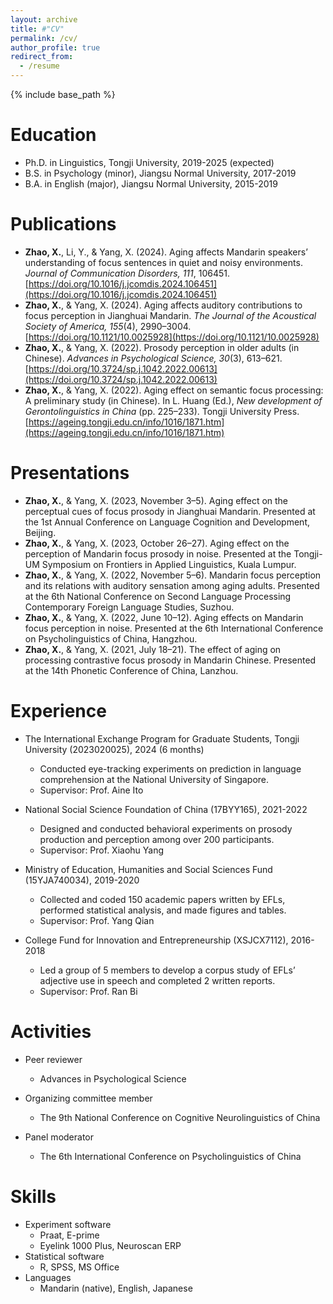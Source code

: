 ```yaml
---
layout: archive
title: #"CV"
permalink: /cv/
author_profile: true
redirect_from:
  - /resume
---
```


{% include base_path %}

Education
======
* Ph.D. in Linguistics, Tongji University, 2019-2025 (expected)
* B.S.  in Psychology (minor), Jiangsu Normal University, 2017-2019
* B.A.  in English (major), Jiangsu Normal University, 2015-2019

Publications
======
* **Zhao, X.**, Li, Y., & Yang, X. (2024). Aging affects Mandarin speakers’ understanding of focus sentences in quiet and noisy environments. *Journal of Communication Disorders, 111*, 106451. [https://doi.org/10.1016/j.jcomdis.2024.106451](https://doi.org/10.1016/j.jcomdis.2024.106451)
* **Zhao, X.**, & Yang, X. (2024). Aging affects auditory contributions to focus perception in Jianghuai Mandarin. *The Journal of the Acoustical Society of America, 155*(4), 2990–3004. [https://doi.org/10.1121/10.0025928](https://doi.org/10.1121/10.0025928)
* **Zhao, X.**, & Yang, X. (2022). Prosody perception in older adults (in Chinese). *Advances in Psychological Science, 30*(3), 613–621. [https://doi.org/10.3724/sp.j.1042.2022.00613](https://doi.org/10.3724/sp.j.1042.2022.00613)
* **Zhao, X.**, & Yang, X. (2022). Aging effect on semantic focus processing: A preliminary study (in Chinese). In L. Huang (Ed.), *New development of Gerontolinguistics in China* (pp. 225–233). Tongji University Press. [https://ageing.tongji.edu.cn/info/1016/1871.htm](https://ageing.tongji.edu.cn/info/1016/1871.htm)
  
Presentations
======
* **Zhao, X.**, & Yang, X. (2023, November 3–5). Aging effect on the perceptual cues of focus prosody in Jianghuai Mandarin. Presented at the 1st Annual Conference on Language Cognition and Development, Beijing.
* **Zhao, X.**, & Yang, X. (2023, October 26–27). Aging effect on the perception of Mandarin focus prosody in noise. Presented at the Tongji-UM Symposium on Frontiers in Applied Linguistics, Kuala Lumpur.
* **Zhao, X.**, & Yang, X. (2022, November 5–6). Mandarin focus perception and its relations with auditory sensation among aging adults. Presented at the 6th National Conference on Second Language Processing Contemporary Foreign Language Studies, Suzhou.
* **Zhao, X.**, & Yang, X. (2022, June 10–12). Aging effects on Mandarin focus perception in noise.  Presented at the 6th International Conference on Psycholinguistics of China, Hangzhou.
* **Zhao, X.**, & Yang, X. (2021, July 18–21). The effect of aging on processing contrastive focus prosody in Mandarin Chinese. Presented at the 14th Phonetic Conference of China, Lanzhou.
  
Experience
======
* The International Exchange Program for Graduate Students, Tongji University (2023020025), 2024 (6 months)
  * Conducted eye-tracking experiments on prediction in language comprehension at the National University of Singapore.
  * Supervisor: Prof. Aine Ito
    
* National Social Science Foundation of China (17BYY165), 2021-2022
  * Designed and conducted behavioral experiments on prosody production and perception among over 200 participants.
  * Supervisor: Prof. Xiaohu Yang

* Ministry of Education, Humanities and Social Sciences Fund (15YJA740034), 2019-2020
  * Collected and coded 150 academic papers written by EFLs, performed statistical analysis, and made figures and tables.
  * Supervisor: Prof. Yang Qian

* College Fund for Innovation and Entrepreneurship (XSJCX7112), 2016-2018
  * Led a group of 5 members to develop a corpus study of EFLs’ adjective use in speech and completed 2 written reports.
  * Supervisor: Prof. Ran Bi
  
Activities
======
* Peer reviewer
  * Advances in Psychological Science
    
* Organizing committee member
  * The 9th National Conference on Cognitive Neurolinguistics of China

* Panel moderator
  * The 6th International Conference on Psycholinguistics of China

  
Skills
======
* Experiment software
  * Praat, E-prime
  * Eyelink 1000 Plus, Neuroscan ERP
* Statistical software
  * R, SPSS, MS Office
* Languages
  * Mandarin (native), English, Japanese
